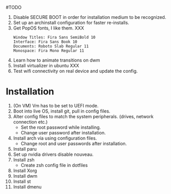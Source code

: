 #TODO

1. Disable SECURE BOOT in order for installation medium to be recognized.
2. Set up an archinstall configuration for faster re-installs.
3. Get PopOS fonts, I like them. XXX
    ```
    Window Titles: Fira Sans SemiBold 10
    Interface: Fira Sans Book 10
    Documents: Roboto Slab Regular 11
    Monospace: Fira Mono Regular 11
    ```
4. Learn how to animate transitions on dwm
5. Install virtualizer in ubuntu XXX
6. Test wifi connectivity on real device and update the config.

# Installation
1. (On VM) Vm has to be set to UEFI mode.
1. Boot into live OS, install git, pull in config files.
1. Alter config files to match the system peripherals. (drives, network connection etc.)
    - Set the root password while installing.
    - Change user password after installation.
1.  Install arch via using configuration files.
    - Change root and user passwords after installation.
1. Install paru
1. Set up nvidia drivers disable nouveau.
1. Install zsh
    - Create zsh config file in dotfiles
1. Install Xorg
1. Install dwm
1. Install st
1. Install dmenu
